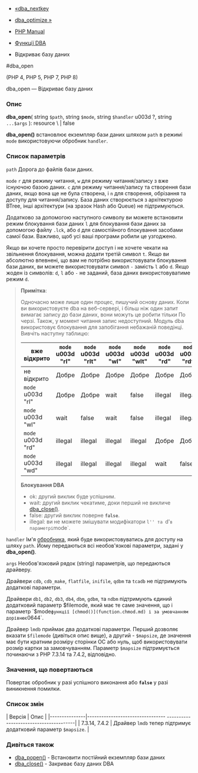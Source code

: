 - [«dba_nextkey](function.dba-nextkey.md)
- [dba_optimize »](function.dba-optimize.md)

- [PHP Manual](index.md)
- [Функції DBA](ref.dba.md)
- Відкриває базу даних

#dba_open

(PHP 4, PHP 5, PHP 7, PHP 8)

dba_open — Відкриває базу даних

### Опис

**dba_open**(
string `$path`,
string `$mode`,
string `$handler` u003d ?,
string `...$args`
): resource \ | false

**dba_open()** встановлює екземпляр бази даних шляхом `path` в
режимі `mode` використовуючи обробник `handler`.

### Список параметрів

`path`
Дорога до файлів бази даних.

`mode`
`r` для режиму читання, `w` для режиму читання/запису з вже існуючою
базою даних. `c` для режиму читання/запису та створення бази даних, якщо
вона ще не була створена, і `n` для створення, обрізання та доступу для
читання/запису. База даних створюється з архітектурою BTree, інші
архітектури (на зразок Hash або Queue) не підтримуються.

Додатково за допомогою наступного символу ви можете встановити режим
блокування бази даних `l` для блокування бази даних за допомогою файлу
`.lck`, або `d` для самостійного блокування засобами самої бази.
Важливо, щоб усі ваші програми робили це узгоджено.

Якщо ви хочете просто перевірити доступ і не хочете чекати на звільнення
блокування, можна додати третій символ `t`. Якщо ви абсолютно
впевнені, що вам не потрібно використовувати блокування бази даних, ви можете
використовувати символ `-` замість `l` або `d`. Якщо жоден із символів:
`d`, `l` або `-` не заданий, база даних використовуватиме режим `d`.

> **Примітка**:
>
> Одночасно може лише один процес, пишучий основу
> даних. Коли ви використовуєте dba на веб-сервері, і більш ніж один
> запит вимагає запису до бази даних, вони можуть це робити тільки
> По черзі. Також, у момент читання запис недоступний. Модуль
> dba використовує блокування для запобігання небажаній поведінці.
> Вивчіть наступну таблицю:
>
> | вже відкрито | `mode` u003d "rl" | `mode` u003d "rlt" | `mode` u003d "wl" | `mode` u003d "wlt" | `mode` u003d "rd" | `mode` u003d "rdt" | `mode` u003d "wd" | `mode` u003d "wdt" |
> |---------------|---------------|---------------- |---------------|----------------|---------------| ----------------|---------------|----------------|
> | не відкрито | Добре | Добре | Добре | Добре | Добре | Добре | Добре | Добре |
> | `mode` u003d "rl" | Добре | Добре | wait | false | illegal | illegal | illegal | illegal |
> | `mode` u003d "wl" | wait | false | wait | false | illegal | illegal | illegal | illegal |
> | `mode` u003d "rd" | illegal | illegal | illegal | illegal | Добре | Добре | wait | false |
> | `mode` u003d "wd" | illegal | illegal | illegal | illegal | wait | false | wait | false |
>
> **Блокування DBA**
>
> - ok: другий виклик буде успішним.
> - wait: другий виклик чекатиме, доки перший не викличе
> [dba_close()](function.dba-close.md).
> - false: другий виклик поверне **`false`**.
> - illegal: ви не можете змішувати модифікатори ``l'' та ``d'` в
> параметрі `mode`.

`handler`
Ім'я [обробника](dba.requirements.md), який буде використовуватись
для доступу на шляху `path`. Йому передаються всі необов'язкові параметри,
задані у **dba_open()**.

`args`
Необов'язковий рядок (string) параметрів, що передаються драйверу.

Драйвери `cdb`, `cdb_make`, `flatfile`, `inifile`, `qdbm` та `tcadb` не
підтримують додаткові параметри.

Драйвери `db1`, `db2`, `db3`, `db4`, `dbm`, `gdbm`, та `ndbm`
підтримують єдиний додатковий параметр $filemode, який
має те саме значення, що і параметр `$mode` функції
[chmod()](function.chmod.md) і за умовчанням дорівнює `0644`.

Драйвер `lmdb` приймає два додаткові параметри. Перший дозволяє
вказати `$filemode` (дивіться опис вище), а другий - `$mapsize`, де
значення має бути кратним розміру сторінки ОС або нуль, щоб
використовувати розмір картки за замовчуванням. Параметр `$mapsize`
підтримується починаючи з PHP 7.3.14 та 7.4.2, відповідно.

### Значення, що повертаються

Повертає обробник у разі успішного виконання або **`false`**
у разі виникнення помилки.

### Список змін

| Версія | Опис |
|---------------|--------------------------------- ---------------------------------------|
| 7.3.14, 7.4.2 | Драйвер `lmdb` тепер підтримує додатковий параметр `$mapsize`. |

### Дивіться також

- [dba_popen()](function.dba-popen.md) - Встановити постійний
екземпляр бази даних
- [dba_close()](function.dba-close.md) - Закриває базу даних DBA
